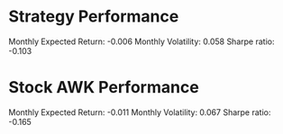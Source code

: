 # Strategy Performance
Monthly Expected Return: -0.006
Monthly Volatility: 0.058
Sharpe ratio: -0.103
# Stock AWK Performance
Monthly Expected Return: -0.011
Monthly Volatility: 0.067
Sharpe ratio: -0.165
